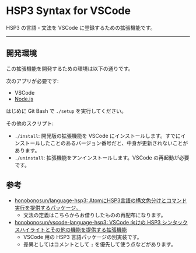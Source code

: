 # HSP3 Syntax for VSCode

HSP3 の言語・文法を VSCode に登録するための拡張機能です。

----

## 開発環境

この拡張機能を開発するための環境は以下の通りです。

次のアプリが必要です:

- VSCode
- [Node.js](https://nodejs.org)

はじめに Git Bash で `./setup` を実行してください。

その他のスクリプト:

- `./install`: 開発版の拡張機能を VSCode にインストールします。すでにインストールしたことのあるバージョン番号だと、中身が更新されないことがあります。
- `./uninstall`: 拡張機能をアンインストールします。VSCode の再起動が必要です。

## 参考

- [honobonosun/language-hsp3\: AtomにHSP3言語の構文色分けとコマンド実行を提供するパッケージ。](https://github.com/honobonosun/language-hsp3)
    - 文法の定義はこちらからお借りしたものの再配布になります。
- [honobonosun/vscode-language-hsp3\: VSCode 向けの HSP3 シンタックスハイライトとその他の機能を提供する拡張機能](https://github.com/honobonosun/vscode-language-hsp3)
    - VSCode 用の HSP3 言語パッケージの別実装です。
    - 差異としてはコメントとして `;` を優先して使う点などがあります。
